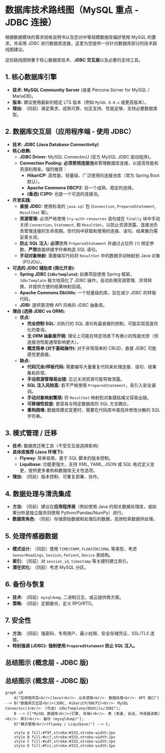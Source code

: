 # 数据库技术路线图（MySQL 重点 - JDBC 连接）

根据数据模块的需求规格说明书以及您对中等规模数据库偏好使用 MySQL 的要求，并采用 JDBC 进行数据库连接，这里为您提供一份针对数据库部分的技术路线图建议。

这份路线图侧重于核心数据库技术、**JDBC 交互层**以及必要的支持工具。

## 1. 核心数据库引擎

*   **技术:** **MySQL Community Server** (或者 Percona Server for MySQL / MariaDB)。
*   **版本:** 建议使用最新的稳定 LTS 版本（例如 `MySQL 8.0.x` 或更高版本）。
*   **理由:** （同前）满足需求、成熟可靠、社区支持、性能足够、支持必要数据类型。

## 2. 数据库交互层（应用程序端 - 使用 JDBC）

*   **技术:** **JDBC (Java Database Connectivity)**
*   **核心依赖:**
    *   **JDBC Driver:** MySQL Connector/J (官方 MySQL JDBC 驱动程序)。
    *   **Connection Pooling:** **必须使用连接池**来管理数据库连接，以提高性能和资源利用率。强烈推荐：
        *   **HikariCP:** 高性能、轻量级、广泛使用的连接池库（常为 Spring Boot 默认）。
        *   **Apache Commons DBCP2:** 另一个成熟、稳定的选择。
        *   **(备选) C3P0:** 也是一个可选的连接池。
*   **开发实践:**
    *   **直接 JDBC:** 使用标准的 `java.sql` 包 (`Connection`, `PreparedStatement`, `ResultSet` 等)。
    *   **资源管理:** 必须严格使用 `try-with-resources` 语句或在 `finally` 块中手动关闭 `Connection`, `Statement`, 和 `ResultSet`，以防止资源泄露。连接池负责管理连接的生命周期，但代码中获取和使用的连接、语句、结果集仍需妥善关闭。
    *   **防止 SQL 注入:** **必须**使用 `PreparedStatement` 并通过占位符 (`?`) 绑定参数，**严禁**直接拼接字符串构造 SQL 语句。
    *   **手动对象映射:** 需要编写代码将 `ResultSet` 中的数据手动映射到 Java 对象（POJOs）。
*   **可选的 JDBC 辅助库 (简化开发):**
    *   **Spring JDBC (`JdbcTemplate`):** 如果项目使用 Spring 框架，`JdbcTemplate` 极大地简化了 JDBC 操作，自动处理资源管理、异常转换，并提供方便的结果映射回调。
    *   **Apache Commons DbUtils:** 一个轻量级的库，旨在减少 JDBC 的样板代码。
    *   **JDBI:** 提供更流畅 API 风格的 JDBC 抽象库。
*   **理由 (选择 JDBC vs ORM):**
    *   **优点:**
        *   **完全控制 SQL:** 对执行的 SQL 语句有最直接的控制，可能实现高度优化的查询。
        *   **无 ORM 抽象层开销:** 理论上可能在特定场景下有微小的性能优势（但连接池性能通常影响更大）。
        *   **概念简单 (对于基础操作):** 对于非常简单的 CRUD，直接 JDBC 可能感觉更直接。
    *   **缺点:**
        *   **代码冗余/样板代码:** 需要编写大量重复代码来处理连接、语句、结果集和异常。
        *   **手动资源管理易出错:** 忘记关闭资源可能导致泄露。
        *   **SQL 注入风险高:** 若不严格使用 `PreparedStatement`，易引入安全漏洞。
        *   **手动对象映射繁琐:** 将 `ResultSet` 映射到对象既枯燥又容易出错。
        *   **可移植性较差:** 更容易与特定数据库的 SQL 方言耦合。
        *   **重构困难:** 数据库模式变更时，需要在代码库中查找并修改分散的 SQL 字符串。

## 3. 模式管理 / 迁移

*   **技术:** 数据库迁移工具（不受交互层选择影响）
*   **具体库推荐 (Java 环境下):**
    *   **Flyway:** 简单易用，基于 SQL 脚本的版本控制。
    *   **Liquibase:** 功能更强大，支持 XML, YAML, JSON 或 SQL 格式定义变更，提供更多重构和数据库无关性选项。
*   **理由:** （同前）版本控制、可重复部署、协作。

## 4. 数据处理与清洗集成

*   **方法:** （同前）建议在**应用程序层**（例如使用 Java 的相关数据处理库，或如果分析是独立服务则使用 Python/Pandas/NumPy）进行。
*   **数据库角色:** （同前）存储原始数据和处理后的数据，高效检索数据供处理。

## 5. 处理传感器数据

*   **模式设计:** （同前）使用 `TIMESTAMP`, `FLOAT`/`DECIMAL` 等类型，考虑 `SensorReadings`, `Session`, `Patient`, `Device` 表结构。
*   **索引:** （同前）对 `session_id`, `timestamp` 等关键列建立索引。
*   **潜在优化:** （同前）考虑 MySQL 分区。

## 6. 备份与恢复

*   **技术:** （同前）`mysqldump`, 二进制日志，或云提供商方案。
*   **策略:** （同前）定期备份，定义 RPO/RTO。

## 7. 安全性

*   **方法:** （同前）强密码、专用用户、最小权限、安全存储凭证、SSL/TLS 连接。
*   **特别强调 (JDBC):** **强制使用 `PreparedStatement` 防止 SQL 注入。**

## 总结图示 (概念层 - JDBC 版)

## 总结图示 (概念层 - JDBC 版)

```mermaid
graph LR
    A["应用程序层<br/>(Java)<br/>- 业务逻辑<br/>- 数据处理<br/>- API 接口"] --> B("数据库交互层<br/>(JDBC, HikariCP/DBCP2)<br/>- MySQL Connector/J<br/>- (可选) JdbcTemplate/DbUtils/JDBI");
    B --> C["MySQL 数据库<br/>(引擎, 存储)<br/>- 表 (患者, 会话, 传感器读数)<br/>- 索引<br/>- 备份 (mysqldump)"];
    D["模式管理<br/>(Flyway / Liquibase)"] --> C;

    style A fill:#f9f,stroke:#333,stroke-width:2px
    style B fill:#ccf,stroke:#333,stroke-width:2px
    style C fill:#cdf,stroke:#333,stroke-width:2px
    style D fill:#fcc,stroke:#333,stroke-width:2px